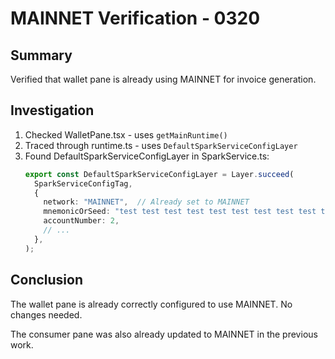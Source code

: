 # MAINNET Verification - 0320

## Summary
Verified that wallet pane is already using MAINNET for invoice generation.

## Investigation
1. Checked WalletPane.tsx - uses `getMainRuntime()` 
2. Traced through runtime.ts - uses `DefaultSparkServiceConfigLayer`
3. Found DefaultSparkServiceConfigLayer in SparkService.ts:
   ```typescript
   export const DefaultSparkServiceConfigLayer = Layer.succeed(
     SparkServiceConfigTag,
     {
       network: "MAINNET",  // Already set to MAINNET
       mnemonicOrSeed: "test test test test test test test test test test test junk",
       accountNumber: 2,
       // ...
     },
   );
   ```

## Conclusion
The wallet pane is already correctly configured to use MAINNET. No changes needed.

The consumer pane was also already updated to MAINNET in the previous work.